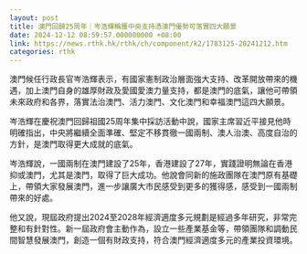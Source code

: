 ```yaml
---
layout: post
title: 澳門回歸25周年｜岑浩輝稱獲中央支持憑澳門優勢可落實四大願景
date: 2024-12-12 08:59:57.000000000 +08:00
link: https://news.rthk.hk/rthk/ch/component/k2/1783125-20241212.htm
categories: rthk
---
```


澳門候任行政長官岑浩輝表示，有國家憲制政治層面強大支持、改革開放帶來的機遇，加上澳門自身的雄厚財政及愛國愛澳力量支持，都是澳門的底氣，讓他可帶領未來政府和各界，落實法治澳門、活力澳門、文化澳門和幸福澳門這四大願景。

岑浩輝在慶祝澳門回歸祖國25周年集中採訪活動中說，國家主席習近平接見他時明確指出，中央將繼續全面準確、堅定不移貫徹一國兩制、澳人治澳、高度自治的方針，是澳門取得更大成就的底氣。

岑浩輝說，一國兩制在澳門建設了25年，香港建設了27年，實踐證明無論在香港抑或澳門，尤其是澳門，取得了巨大成功。他說會同新的施政團隊在澳門原有基礎上，帶領大家發展澳門，進一步讓廣大市民感受到更多的獲得感，感受到一國兩制帶來的好處。

他又說，現屆政府提出2024至2028年經濟適度多元規劃是經過多年研究，非常完整和有針對性。新一屆政府會主動作為，設立一些產業基金等，帶領團隊和調動民間智慧發展澳門，創造一個有財政支持，符合澳門經濟適度多元的產業投資環境。
